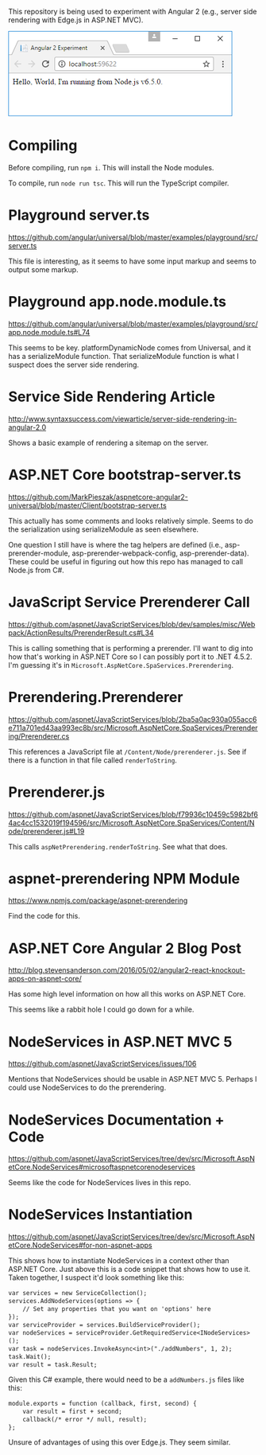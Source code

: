 This repository is being used to experiment with Angular 2 (e.g., server side rendering with Edge.js in ASP.NET MVC).

![Hello World](images/hello.png?raw=true "Hello World")

# Compiling

Before compiling, run `npm i`. This will install the Node modules.

To compile, run `node run tsc`. This will run the TypeScript compiler.

# Playground server.ts

https://github.com/angular/universal/blob/master/examples/playground/src/server.ts

This file is interesting, as it seems to have some input markup and seems to output some markup.

# Playground app.node.module.ts

https://github.com/angular/universal/blob/master/examples/playground/src/app.node.module.ts#L74

This seems to be key.
platformDynamicNode comes from Universal, and it has a serializeModule function.
That serializeModule function is what I suspect does the server side rendering.

# Service Side Rendering Article

http://www.syntaxsuccess.com/viewarticle/server-side-rendering-in-angular-2.0

Shows a basic example of rendering a sitemap on the server.

# ASP.NET Core bootstrap-server.ts

https://github.com/MarkPieszak/aspnetcore-angular2-universal/blob/master/Client/bootstrap-server.ts

This actually has some comments and looks relatively simple.
Seems to do the serialization using serializeModule as seen elsewhere.

One question I still have is where the tag helpers are defined (i.e., asp-prerender-module, asp-prerender-webpack-config, asp-prerender-data). These could be useful in figuring out how this repo has managed to call Node.js from C#.

# JavaScript Service Prerenderer Call

https://github.com/aspnet/JavaScriptServices/blob/dev/samples/misc/Webpack/ActionResults/PrerenderResult.cs#L34

This is calling something that is performing a prerender.
I'll want to dig into how that's working in ASP.NET Core so I can possibly port it to .NET 4.5.2.
I'm guessing it's in `Microsoft.AspNetCore.SpaServices.Prerendering`.

# Prerendering.Prerenderer

https://github.com/aspnet/JavaScriptServices/blob/2ba5a0ac930a055acc6e711a701ed43aa993ec8b/src/Microsoft.AspNetCore.SpaServices/Prerendering/Prerenderer.cs

This references a JavaScript file at `/Content/Node/prerenderer.js`.
See if there is a function in that file called `renderToString`.

# Prerenderer.js

https://github.com/aspnet/JavaScriptServices/blob/f79936c10459c5982bf64ac4cc1532019f194596/src/Microsoft.AspNetCore.SpaServices/Content/Node/prerenderer.js#L19

This calls `aspNetPrerendering.renderToString`.
See what that does.

# aspnet-prerendering NPM Module

https://www.npmjs.com/package/aspnet-prerendering

Find the code for this.

# ASP.NET Core Angular 2 Blog Post

http://blog.stevensanderson.com/2016/05/02/angular2-react-knockout-apps-on-aspnet-core/

Has some high level information on how all this works on ASP.NET Core.

This seems like a rabbit hole I could go down for a while.

# NodeServices in ASP.NET MVC 5

https://github.com/aspnet/JavaScriptServices/issues/106

Mentions that NodeServices should be usable in ASP.NET MVC 5.
Perhaps I could use NodeServices to do the prerendering.

# NodeServices Documentation + Code

https://github.com/aspnet/JavaScriptServices/tree/dev/src/Microsoft.AspNetCore.NodeServices#microsoftaspnetcorenodeservices

Seems like the code for NodeServices lives in this repo.

# NodeServices Instantiation

https://github.com/aspnet/JavaScriptServices/tree/dev/src/Microsoft.AspNetCore.NodeServices#for-non-aspnet-apps

This shows how to instantiate NodeServices in a context other than ASP.NET Core.
Just above this is a code snippet that shows how to use it.
Taken together, I suspect it'd look something like this:

```
var services = new ServiceCollection();
services.AddNodeServices(options => {
    // Set any properties that you want on 'options' here
});
var serviceProvider = services.BuildServiceProvider();
var nodeServices = serviceProvider.GetRequiredService<INodeServices>();
var task = nodeServices.InvokeAsync<int>("./addNumbers", 1, 2);
task.Wait();
var result = task.Result;
```

Given this C# example, there would need to be a `addNumbers.js` files like this:

```
module.exports = function (callback, first, second) {
    var result = first + second;
    callback(/* error */ null, result);
};
```

Unsure of advantages of using this over Edge.js.
They seem similar.
